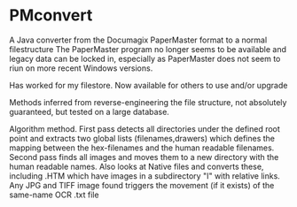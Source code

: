 PMconvert
=========

A Java converter from the Documagix PaperMaster format to a normal filestructure
The PaperMaster program no longer seems to be available and legacy data can be 
locked in, especially as PaperMaster does not seem to riun on more recent
Windows versions.

Has worked for my filestore.  Now available for others to use and/or upgrade

Methods inferred from reverse-engineering the file structure, not 
absolutely guaranteed, but tested on a large database.


Algorithm method.  First pass detects all directories under the defined
root point and extracts two global lists (filenames,drawers) which 
defines the mapping between the hex-filenames and the human readable 
filenames.
Second pass finds all images and moves them to a new directory with 
the human readable names.  Also looks at Native files and converts 
these, including .HTM which have images in a subdirectory "I" with
relative links. Any JPG and TIFF image found triggers the movement 
(if it exists) of the same-name OCR .txt file 
